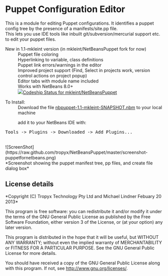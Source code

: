 Puppet Configuration Editor
==============

This is a module for editing Puppet configurations.  It identifies a puppet config tree by the presence of a manifests/site.pp file.
<br>
This lets you use IDE tools like inbuilt git/subversion/mercurial support etc. to edit your puppet files.

<dl>
    <dt>New in 1.1-mkleint version (in mkleint/NetBeansPuppet fork for now)</dt>

   <dd>Puppet file coloring</dd>
   <dd>Hyperlinking to variable, class definitions</dd>
   <dd>Puppet link errors/warnings in the editor</dd>
   <dd>Improved project support (Find, Select in projects work, version control actions on project popup)</dd>    
   <dd>Editor tabs with module name included</dd>
   <dd>Works with NetBeans 8.0+</dd>
   <dd><a href="https://www.codeship.io/projects/41169"><img src="https://www.codeship.io/projects/fc108f80-35b9-0132-1d49-7a12fe8c1dfc/status">Codeship Status for mkleint/NetBeansPuppet</a>
</dl>

<dl>
  <dt>To Install:</dt>
  <dd>Download the file <a href="https://s3-us-west-2.amazonaws.com/nbpuppet/nbpuppet-1.1-mkleint-SNAPSHOT.nbm">nbpuppet-1.1-mkleint-SNAPSHOT.nbm</a> to your local machine
      
  add it to your NetBeans IDE with:</dd>
</dl>
<pre>
Tools -> Plugins -> Downloaded -> Add Plugins...
</pre>
<br>
![ScreenShot](https://raw.github.com/tropyx/NetBeansPuppet/master/screenshot-puppetfornetbeans.png)
<br>
*Screenshot showing the puppet manifest tree, pp files, and create file dialog box*
<br>
<h2>License details</h2>
*Copyright (C) Tropyx Technology Pty Ltd and Michael Lindner Febuary 20 2013*

 This program is free software: you can redistribute it and/or modify
 it under the terms of the GNU General Public License as published by
 the Free Software Foundation, either version 3 of the License, or
 (at your option) any later version.
 
 This program is distributed in the hope that it will be useful,
 but WITHOUT ANY WARRANTY; without even the implied warranty of
 MERCHANTABILITY or FITNESS FOR A PARTICULAR PURPOSE.  See the
 GNU General Public License for more details.

 You should have received a copy of the GNU General Public License
 along with this program.  If not, see <http://www.gnu.org/licenses/>.

